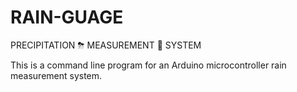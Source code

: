 # RAIN-GUAGE
PRECIPITATION ⛈ MEASUREMENT 🌈 SYSTEM

This is a command line program for an Arduino microcontroller rain measurement system.
